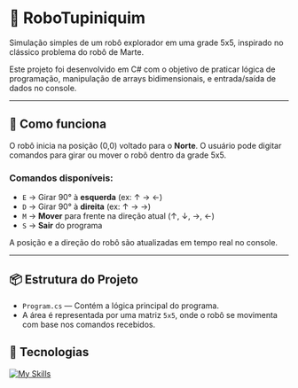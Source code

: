 ﻿# 🤖 RoboTupiniquim

Simulação simples de um robô explorador em uma grade 5x5, inspirado no clássico problema do robô de Marte.

Este projeto foi desenvolvido em C# com o objetivo de praticar lógica de programação, manipulação de arrays bidimensionais, e entrada/saída de dados no console.

---

## 🧭 Como funciona

O robô inicia na posição (0,0) voltado para o **Norte**. O usuário pode digitar comandos para girar ou mover o robô dentro da grade 5x5.

### Comandos disponíveis:
- `E` → Girar 90° à **esquerda** (ex: ↑ → ←)
- `D` → Girar 90° à **direita** (ex: ↑ → →)
- `M` → **Mover** para frente na direção atual (↑, ↓, →, ←)
- `S` → **Sair** do programa

A posição e a direção do robô são atualizadas em tempo real no console.

---

## 📦 Estrutura do Projeto

- `Program.cs` — Contém a lógica principal do programa.
- A área é representada por uma matriz `5x5`, onde o robô se movimenta com base nos comandos recebidos.

## 🚀 Tecnologias

[![My Skills](https://skillicons.dev/icons?i=visualstudio,cs,dotnet,git,github)](https://skillicons.dev)

